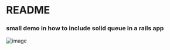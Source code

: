 # README

### small demo in how to include solid queue in a rails app

![image](https://github.com/denialtorres/solidqueue-example/assets/12284596/b2f525ff-26d1-404e-ac5d-235349c8b3bf)
